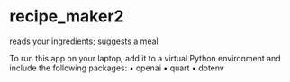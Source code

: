 # recipe_maker2
 reads your ingredients; suggests a meal

 To run this app on your laptop, add it to a virtual Python environment and include the following packages:
 • openai
 • quart
 • dotenv
